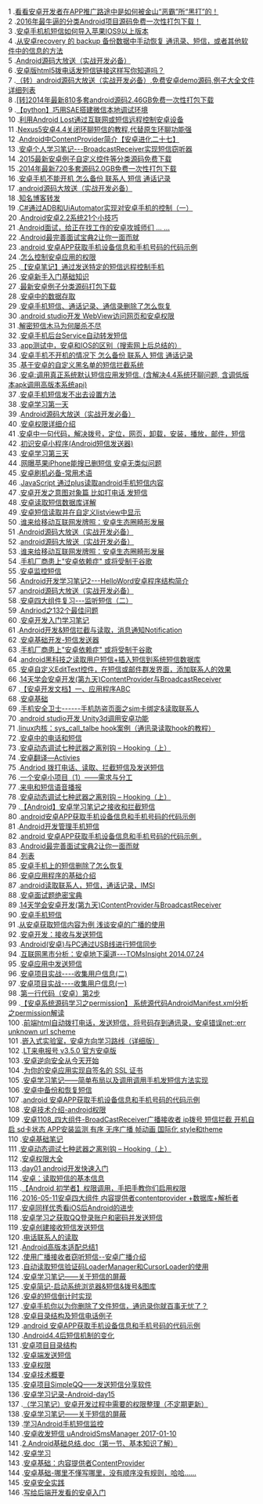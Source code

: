 1 .[看看安卓开发者在APP推广路途中是如何被金山“恶霸”所“黑打”的！](http://blog.csdn.net/changemyself/article/details/7402821?locationNum=6&fps=1)  
2 .[2016年最牛逼的分类Android项目源码免费一次性打包下载！](http://blog.csdn.net/timcrl/article/details/51873815?locationNum=6&fps=1)  
3 .[安卓手机机短信如何导入苹果IOS9以上版本](http://blog.csdn.net/tornadofeng/article/details/51287306?locationNum=9&fps=1)  
4 .[从安卓recovery 的 backup 备份数据中手动恢复 通讯录、短信，或者其他软件中的信息的方法](http://blog.csdn.net/thlautumn/article/details/40274403?locationNum=14&fps=1)  
5 .[Android源码大放送（实战开发必备）](http://blog.csdn.net/gao_chun/article/details/47187017?locationNum=4&fps=1)  
6 .[安卓版html5拨电话发短信链接这样写你知道吗？](http://blog.csdn.net/qq1355541448/article/details/22935635?locationNum=4&fps=1)  
7 .[（转）android源码大放送（实战开发必备）,免费安卓demo源码,例子大全文件详细列表](http://blog.csdn.net/lnn368/article/details/51205210?locationNum=1&fps=1)  
8 .[[转]2014年最新810多套android源码2.46GB免费一次性打包下载](http://blog.csdn.net/chequer_lkp/article/details/40800147?locationNum=11&fps=1)  
9 .[【python】巧用SAE搭建微信本地调试环境](http://blog.csdn.net/yima1006/article/details/13830825?locationNum=5&fps=1)  
10 .[利用Android Lost通过互联网或短信远程控制安卓设备](http://blog.csdn.net/Purpleendurer/article/details/41146835?locationNum=8&fps=1)  
11 .[Nexus5安卓4.4关闭环聊短信的教程,代替原生环聊功能强](http://blog.csdn.net/u013227819/article/details/18140103?locationNum=15&fps=1)  
12 .[Android中ContentProvider简介【安卓进化二十七】](http://blog.csdn.net/wdaming1986/article/details/6821007?locationNum=6&fps=1)  
13 .[安卓个人学习笔记---BroadcastReceiver实现短信窃听器](http://blog.csdn.net/jimjarry/article/details/7104264?locationNum=3&fps=1)  
14 .[2015最新安卓例子自定义控件等分类源码免费下载](http://blog.csdn.net/u013295109/article/details/50284161?locationNum=12&fps=1)  
15 .[2014年最新720多套源码2.0GB免费一次性打包下载](http://blog.csdn.net/zkq1989/article/details/37540555?locationNum=10&fps=1)  
16 .[安卓手机不能开机 怎么备份 联系人 短信 通话记录](http://blog.csdn.net/u011042188/article/details/17488647?locationNum=10&fps=1)  
17 .[android源码大放送（实战开发必备）](http://blog.csdn.net/f112122/article/details/39370589?locationNum=8&fps=1)  
18 .[知名博客转发](http://blog.csdn.net/hafubote/article/details/48052713?locationNum=12&fps=1)  
19 .[C#通过ADB和UiAutomator实现对安卓手机的控制（一）](http://blog.csdn.net/u011014032/article/details/46275341?locationNum=12&fps=1)  
20 .[Android安卓2.2系统21个小技巧](http://blog.csdn.net/love_xiaozhao/article/details/7430942?locationNum=1&fps=1)  
21 .[Android面试，给正在找工作的安卓攻城师们 ... ...](http://blog.csdn.net/mynamelijun/article/details/51794129?locationNum=11&fps=1)  
22 .[Android最完善面试宝典2让你一面而就](http://blog.csdn.net/shenggaofei/article/details/52397187?locationNum=3&fps=1)  
23 .[android 安卓APP获取手机设备信息和手机号码的代码示例](http://blog.csdn.net/javawebsoa/article/details/42420139?locationNum=13&fps=1)  
24 .[怎么控制安卓应用的权限](http://blog.csdn.net/shellching/article/details/8261647?locationNum=2&fps=1)  
25 .[【安卓笔记】通过发送特定的短信远程控制手机](http://blog.csdn.net/RowandJJ/article/details/37995749?locationNum=1&fps=1)  
26 .[安卓新手入门基础知识](http://blog.csdn.net/MYBOYER/article/details/8765245?locationNum=3&fps=1)  
27 .[最新安卓例子分类源码打包下载](http://blog.csdn.net/zhazhiqiang2010/article/details/37738835?locationNum=11&fps=1)  
28 .[安卓中的数据存取](http://blog.csdn.net/GISShiXiSheng/article/details/17378145?locationNum=10&fps=1)  
29 .[安卓手机短信、通话记录、通信录删除了怎么恢复](http://blog.csdn.net/xqhrs232/article/details/8998357?locationNum=7&fps=1)  
30 .[android studio开发   WebView访问网页和安卓权限](http://blog.csdn.net/u012322710/article/details/52789818?locationNum=5&fps=1)  
31 .[解密短信木马为何屡杀不尽](http://blog.csdn.net/android_squad/article/details/41653111?locationNum=14&fps=1)  
32 .[安卓手机后台Service自动转发短信](http://blog.csdn.net/ritaswc/article/details/12916813?locationNum=12&fps=1)  
33 .[app测试中，安卓和IOS的区别（搜索网上后总结的）](http://blog.csdn.net/May_zhang/article/details/47417389?locationNum=9&fps=1)  
34 .[安卓手机不开机的情况下 怎么备份 联系人 短信 通话记录](http://blog.csdn.net/u012889434/article/details/42341059?locationNum=8&fps=1)  
35 .[基于安卓的自定义黑名单的短信拦截系统](http://blog.csdn.net/AA5279AA/article/details/9763403?locationNum=5&fps=1)  
36 .[安卓:调用真正系统默认短信应用发短信. (含解决4.4系统环聊问题, 含调低版本apk调用高版本系统api)](http://blog.csdn.net/cwjxiuxing/article/details/22949363?locationNum=14&fps=1)  
37 .[安卓手机短信发不出去设置方法](http://blog.csdn.net/u010289197/article/details/17335245?locationNum=3&fps=1)  
38 .[安卓学习第一天](http://blog.csdn.net/dacainiao007/article/details/8271969?locationNum=7&fps=1)  
39 .[Android源码大放送（实战开发必备）](http://blog.csdn.net/peerlesszh/article/details/47624801?locationNum=8&fps=1)  
40 .[安卓权限详细介绍](http://blog.csdn.net/minenamewj/article/details/12570695?locationNum=5&fps=1)  
41 .[安卓中一句代码，解决拨号，定位，网页，卸载，安装，播放，邮件，短信](http://blog.csdn.net/kan1kan5/article/details/38787371?locationNum=15&fps=1)  
42 .[初识安卓小程序(Android短信发送器)](http://blog.csdn.net/u011263966/article/details/25609267?locationNum=7&fps=1)  
43 .[安卓学习第三天](http://blog.csdn.net/dacainiao007/article/details/8271973?locationNum=5&fps=1)  
44 .[网曝苹果iPhone能搜已删短信 安卓无类似问题](http://blog.csdn.net/love_hot_girl/article/details/8948951?locationNum=11&fps=1)  
45 .[安卓刷机必备-常用术语](http://blog.csdn.net/a125138/article/details/7725377?locationNum=8&fps=1)  
46 .[JavaScript 通过plus读取android手机短信内容](http://blog.csdn.net/su_sai/article/details/51637689?locationNum=15&fps=1)  
47 .[安卓开发之意图对象篇 比如打电话 发短信](http://blog.csdn.net/youshenxuzuo/article/details/9400133?locationNum=3&fps=1)  
48 .[安卓读取短信数据库详解](http://blog.csdn.net/u010335298/article/details/42778213?locationNum=14&fps=1)  
49 .[安卓短信读取并在自定义listview中显示](http://blog.csdn.net/jinhan13789/article/details/25001517?locationNum=15&fps=1)  
50 .[谁来给移动互联网发牌照：安卓生态圈畸形发展](http://blog.csdn.net/c_arm_java/article/details/8291705?locationNum=15&fps=1)  
51 .[Android源码大放送（实战开发必备）](http://blog.csdn.net/miaozhenzhong/article/details/52467653?locationNum=7&fps=1)  
52 .[android源码大放送（实战开发必备）](http://blog.csdn.net/sd19871122/article/details/49613465?locationNum=10&fps=1)  
53 .[谁来给移动互联网发牌照：安卓生态圈畸形发展](http://blog.csdn.net/ldghd/article/details/8648061?locationNum=14&fps=1)  
54 .[手机厂商患上"安卓依赖症" 或将受制于谷歌](http://blog.csdn.net/a468903507/article/details/8833029?locationNum=14&fps=1)  
55 .[安卓监控短信](http://blog.csdn.net/ksr12333/article/details/13504269?locationNum=2&fps=1)  
56 .[Android开发学习笔记2---HelloWord安卓程序结构简介](http://blog.csdn.net/u012784277/article/details/22950571?locationNum=12&fps=1)  
57 .[android源码大放送（实战开发必备）](http://blog.csdn.net/fygwfygyiq/article/details/47932425?locationNum=5&fps=1)  
58 .[安卓四大组件复习---监听短信（二）](http://blog.csdn.net/Jack_King007/article/details/40979321?locationNum=5&fps=1)  
59 .[Andriod之132个最佳问题](http://blog.csdn.net/shenggaofei/article/details/52235311?locationNum=13&fps=1)  
60 .[安卓开发入门学习笔记](http://blog.csdn.net/QXH313/article/details/51487813?locationNum=10&fps=1)  
61 .[Android开发&短信拦截与读取，消息通知Notification](http://blog.csdn.net/lovingning/article/details/49645425?locationNum=13&fps=1)  
62 .[安卓基础开发-短信发送器](http://blog.csdn.net/GXSeveryday/article/details/47839975?locationNum=7&fps=1)  
63 .[手机厂商患上"安卓依赖症" 或将受制于谷歌](http://blog.csdn.net/fener10289/article/details/8836061?locationNum=15&fps=1)  
64 .[android黑科技之读取用户短信+插入短信到系统短信数据库](http://blog.csdn.net/sinat_14905181/article/details/50379565?locationNum=11&fps=1)  
65 .[安卓自定义EditText控件，在短信或邮件群发界面，添加联系人的效果](http://blog.csdn.net/pciverson/article/details/42712073?locationNum=2&fps=1)  
66 .[14天学会安卓开发(第九天)ContentProvider与BroadcastReceiver](http://blog.csdn.net/corder_raine/article/details/8317249?locationNum=15&fps=1)  
67 .[【安卓开发文档】一、应用程序ABC](http://blog.csdn.net/xuanyuansen/article/details/9335753?locationNum=8&fps=1)  
68 .[安卓基础](http://blog.csdn.net/baidu_21919557/article/details/50812806?locationNum=3&fps=1)  
69 .[手机安全卫士------手机防盗页面之sim卡绑定&读取联系人](http://blog.csdn.net/u013403087/article/details/47057029?locationNum=1&fps=1)  
70 .[android studio开发  Unity3d调用安卓功能](http://blog.csdn.net/u012322710/article/details/52806298?locationNum=8&fps=1)  
71 .[linux内核：sys_call_talbe hook案例（通讯录读取hook的教程）](http://blog.csdn.net/nijian81/article/details/45896167?locationNum=6&fps=1)  
72 .[安卓中的电话和短信](http://blog.csdn.net/luohongwen2012/article/details/10234101?locationNum=5&fps=1)  
73 .[安卓动态调试七种武器之离别钩 – Hooking（上）](http://blog.csdn.net/beyond702/article/details/50721763?locationNum=14&fps=1)  
74 .[安卓翻译—Activies](http://blog.csdn.net/jiangxiaoma111/article/details/9336941?locationNum=1&fps=1)  
75 .[Andriod 拨打电话、读取、拦截短信及发送短信](http://blog.csdn.net/lan120576664/article/details/30086379?locationNum=4&fps=1)  
76 .[一个安卓小项目（1）——需求与分工](http://blog.csdn.net/miaozishao/article/details/40991573?locationNum=4&fps=1)  
77 .[来电和短信语音播报](http://blog.csdn.net/autumn20080101/article/details/50887886?locationNum=1&fps=1)  
78 .[安卓动态调试七种武器之离别钩 – Hooking（上）](http://blog.csdn.net/AliMobileSecurity/article/details/51691527?locationNum=11&fps=1)  
79 .[【Android】安卓学习笔记之接收和拦截短信](http://blog.csdn.net/C_jian/article/details/50730414?locationNum=5&fps=1)  
80 .[android安卓APP获取手机设备信息和手机号码的代码示例](http://blog.csdn.net/zengzhongxiang/article/details/7464587?locationNum=2&fps=1)  
81 .[Android开发管理手机短信](http://blog.csdn.net/u010399009/article/details/44135751?locationNum=4&fps=1)  
82 .[android 安卓APP获取手机设备信息和手机号码的代码示例 .](http://blog.csdn.net/zjx2014430/article/details/27655487?locationNum=4&fps=1)  
83 .[Android最完善面试宝典2让你一面而就](http://blog.csdn.net/l_215851356/article/details/53784436?locationNum=2&fps=1)  
84 .[列表](http://blog.csdn.net/qq906786621/article/details/48313779?locationNum=9&fps=1)  
85 .[安卓手机上的短信删除了怎么恢复](http://blog.csdn.net/Micro_lee/article/details/47440577?locationNum=3&fps=1)  
86 .[安卓应用程序的基础介绍](http://blog.csdn.net/waym2352/article/details/41894393?locationNum=10&fps=1)  
87 .[android读取联系人，短信，通话记录，IMSI](http://blog.csdn.net/a343649190/article/details/50719108?locationNum=9&fps=1)  
88 .[安卓面试题绝密宝典](http://blog.csdn.net/jz308664159/article/details/51033792?locationNum=11&fps=1)  
89 .[14天学会安卓开发(第九天)ContentProvider与BroadcastReceiver](http://blog.csdn.net/zhazhiqiang2010/article/details/34518333?locationNum=11&fps=1)  
90 .[安卓手机短信](http://blog.csdn.net/u013037007/article/details/37669351?locationNum=2&fps=1)  
91 .[从安卓获取短信内容为例 浅谈安卓的广播的使用](http://blog.csdn.net/liufangbaishi2014/article/details/51567225?locationNum=7&fps=1)  
92 .[安卓开发：接收与发送短信](http://blog.csdn.net/new_Aiden/article/details/50733742?locationNum=13&fps=1)  
93 .[Android(安卓)与PC通过USB线进行短信同步](http://blog.csdn.net/xiaohelong2005/article/details/51464682?locationNum=1&fps=1)  
94 .[互联网黑市分析：安卓地下渠道---TOMsInsight  2014.07.24](http://blog.csdn.net/qq_24293167/article/details/41808857?locationNum=12&fps=1)  
95 .[安卓应用中发送短信](http://blog.csdn.net/Westlake_Lai/article/details/44592029?locationNum=8&fps=1)  
96 .[安卓项目实战----收集用户信息(二)](http://blog.csdn.net/w19961009/article/details/50557808?locationNum=7&fps=1)  
97 .[安卓项目实战----收集用户信息(一)](http://blog.csdn.net/w19961009/article/details/50557790?locationNum=9&fps=1)  
98 .[第一行代码（安卓）第2步](http://blog.csdn.net/qq_30939267/article/details/51935430?locationNum=1&fps=1)  
99 .[【安卓系统源码学习之permission】 系统源代码AndroidManifest.xml分析之permission解读](http://blog.csdn.net/ljb568838953/article/details/52188715?locationNum=15&fps=1)  
100 .[前端html自动拨打电话，发送短信，将号码存到通讯录，安卓错误net::err unknown url scheme](http://blog.csdn.net/aSuncat/article/details/52367522?locationNum=10&fps=1)  
101 .[嵌入式实验室，安卓方向学习路线（详细版）](http://blog.csdn.net/wstever/article/details/51274269?locationNum=8&fps=1)  
102 .[LT来电报号 v3.5.0 官方安卓版](http://blog.csdn.net/jiangmy927/article/details/51773733?locationNum=9&fps=1)  
103 .[安卓逆向安全从今天开始](http://blog.csdn.net/tangsilian/article/details/51388571?locationNum=10&fps=1)  
104 .[为你的安卓应用实现自签名的 SSL 证书](http://blog.csdn.net/u013598111/article/details/49246977?locationNum=4&fps=1)  
105 .[安卓学习笔记——简单布局以及调用调用手机发短信方法实现](http://blog.csdn.net/u011661911/article/details/44887581?locationNum=4&fps=1)  
106 .[安卓中备份和恢复短信](http://blog.csdn.net/qq_29013473/article/details/52620702?locationNum=2&fps=1)  
107 .[android 安卓APP获取手机设备信息和手机号码的代码示例](http://blog.csdn.net/lyb0924/article/details/51603778?locationNum=6&fps=1)  
108 .[安卓技术介绍-android权限](http://blog.csdn.net/LzLcheer/article/details/51766147?locationNum=1&fps=1)  
109 .[安卓1108_四大组件-BroadCastReceiver广播接收者 ip拨号 短信拦截 开机自启 sd卡状态 APP安装监测  有序 无序广播 帧动画 国际化 style和theme](http://blog.csdn.net/yin13753884368/article/details/52800067?locationNum=14&fps=1)  
110 .[安卓基础笔记](http://blog.csdn.net/tianzhu2725/article/details/52743592?locationNum=3&fps=1)  
111 .[安卓动态调试七种武器之离别钩 – Hooking（上）](http://blog.csdn.net/zdy0_2004/article/details/51701038?locationNum=2&fps=1)  
112 .[安卓权限大全](http://blog.csdn.net/he52100/article/details/52594557?locationNum=13&fps=1)  
113 .[day01 android开发快速入门](http://blog.csdn.net/B1ueKid/article/details/50864146?locationNum=9&fps=1)  
114 .[安卓：读取短信的基本信息](http://blog.csdn.net/my_worldlet/article/details/48629789?locationNum=12&fps=1)  
115 .[【Android 初学者】权限调用，手把手教你们启用权限](http://blog.csdn.net/ssh159/article/details/53454067?locationNum=9&fps=1)  
116 .[2016-05-11安卓四大组件 内容提供者contentprovider  +数据库+解析者](http://blog.csdn.net/yixiaomeigui/article/details/51372773?locationNum=7&fps=1)  
117 .[安卓同样优秀看iOS后Android的进步](http://blog.csdn.net/ccnanxi/article/details/50351674?locationNum=3&fps=1)  
118 .[安卓学习之获取QQ登录账户和密码并发送短信](http://blog.csdn.net/pamguangyou/article/details/50907447?locationNum=13&fps=1)  
119 .[安卓创建接收短信发送短信](http://blog.csdn.net/qq_27963193/article/details/45831689?locationNum=15&fps=1)  
120 .[电话联系人的读取](http://blog.csdn.net/yytian9/article/details/49457427?locationNum=8&fps=1)  
121 .[Android高版本适配总结1](http://blog.csdn.net/qq_35064774/article/details/52950674?locationNum=6&fps=1)  
122 .[使用广播接收者窃听短信--安卓广播介绍](http://blog.csdn.net/qq_16655839/article/details/49885925?locationNum=13&fps=1)  
123 .[自动读取短信验证码LoaderManager和CursorLoader的使用](http://blog.csdn.net/sugaryaruan/article/details/51841608?locationNum=9&fps=1)  
124 .[安卓学习笔记——关于短信的屏蔽](http://blog.csdn.net/liaoyu1992/article/details/40316747?locationNum=6&fps=1)  
125 .[安卓简记-启动系统浏览器&短信&拨号&图库](http://blog.csdn.net/u014611701/article/details/50148467?locationNum=13&fps=1)  
126 .[安卓的短信倒计时实现](http://blog.csdn.net/qq_30983519/article/details/52382423?locationNum=2&fps=1)  
127 .[安卓手机你以为你删除了文件短信，通讯录你就百事无忧了？](http://blog.csdn.net/qq_16664643/article/details/52223712?locationNum=12&fps=1)  
128 .[安卓目录结构及短信电话例子](http://blog.csdn.net/lycyc2012/article/details/51786820?locationNum=3&fps=1)  
129 .[android 安卓APP获取手机设备信息和手机号码的代码示例](http://blog.csdn.net/jingfengyan/article/details/52366655?locationNum=4&fps=1)  
130 .[Android4.4后短信机制的变化](http://blog.csdn.net/liyue199512/article/details/52269401?locationNum=9&fps=1)  
131 .[安卓项目目录结构](http://blog.csdn.net/iceSony/article/details/51296799?locationNum=11&fps=1)  
132 .[安卓端发送短信](http://blog.csdn.net/DiuDiu666hf/article/details/51970924?locationNum=7&fps=1)  
133 .[安卓权限](http://blog.csdn.net/YZF11/article/details/51283650?locationNum=7&fps=1)  
134 .[安卓技术概要](http://blog.csdn.net/u013926582/article/details/53554089?locationNum=4&fps=1)  
135 .[安卓项目SimpleQQ——发送短信分享软件](http://blog.csdn.net/YEN_CSDN/article/details/53730426?locationNum=1&fps=1)  
136 .[安卓学习记录-Android-day15](http://blog.csdn.net/XingLongSKY/article/details/50534317?locationNum=5&fps=1)  
137 .[（学习笔记）安卓开发过程中需要的权限整理（不定期更新）](http://blog.csdn.net/Turtllor/article/details/51188511?locationNum=2&fps=1)  
138 .[安卓学习笔记——关于短信的屏蔽](http://blog.csdn.net/liaoyu1992/article/details/40313621?locationNum=11&fps=1)  
139 .[学习Android手机短信监控](http://blog.csdn.net/soulomoon/article/details/53027468?locationNum=13&fps=1)  
140 .[安卓收发短信 uAndroidSmsManager 2017-01-10](http://blog.csdn.net/oushengfen/article/details/54312656?locationNum=12&fps=1)  
141 .[2.Android基础总结.doc（第一节、基本知识了解）](http://blog.csdn.net/yue31313/article/details/52094415?locationNum=10&fps=1)  
142 .[安卓学习](http://blog.csdn.net/a1172784417/article/details/51645548?locationNum=14&fps=1)  
143 .[安卓基础：内容提供者ContentProvider](http://blog.csdn.net/as1140377034/article/details/53355067?locationNum=6&fps=1)  
144 .[安卓基础-哪里不懂写哪里，没有顺序没有规则，哈哈……](http://blog.csdn.net/u010436867/article/details/54233360?locationNum=6&fps=1)  
145 .[安卓安全实践](http://blog.csdn.net/sinat_33209269/article/details/52934212?locationNum=6&fps=1)  
146 .[写给后端开发看的安卓入门](http://blog.csdn.net/cjm812752853/article/details/54347569?locationNum=10&fps=1)  
